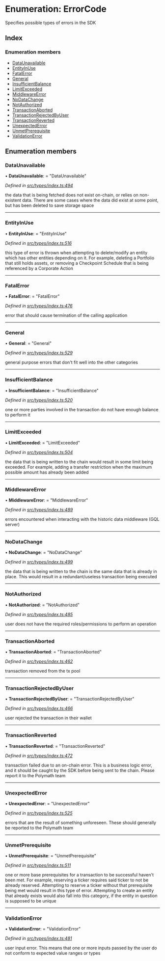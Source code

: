 # Enumeration: ErrorCode

Specifies possible types of errors in the SDK

## Index

### Enumeration members

* [DataUnavailable](errorcode.md#dataunavailable)
* [EntityInUse](errorcode.md#entityinuse)
* [FatalError](errorcode.md#fatalerror)
* [General](errorcode.md#general)
* [InsufficientBalance](errorcode.md#insufficientbalance)
* [LimitExceeded](errorcode.md#limitexceeded)
* [MiddlewareError](errorcode.md#middlewareerror)
* [NoDataChange](errorcode.md#nodatachange)
* [NotAuthorized](errorcode.md#notauthorized)
* [TransactionAborted](errorcode.md#transactionaborted)
* [TransactionRejectedByUser](errorcode.md#transactionrejectedbyuser)
* [TransactionReverted](errorcode.md#transactionreverted)
* [UnexpectedError](errorcode.md#unexpectederror)
* [UnmetPrerequisite](errorcode.md#unmetprerequisite)
* [ValidationError](errorcode.md#validationerror)

## Enumeration members

###  DataUnavailable

• **DataUnavailable**: = "DataUnavailable"

*Defined in [src/types/index.ts:494](https://github.com/PolymeshAssociation/polymesh-sdk/blob/46845947/src/types/index.ts#L494)*

the data that is being fetched does not exist on-chain, or relies on non-existent data. There are
  some cases where the data did exist at some point, but has been deleted to save storage space

___

###  EntityInUse

• **EntityInUse**: = "EntityInUse"

*Defined in [src/types/index.ts:516](https://github.com/PolymeshAssociation/polymesh-sdk/blob/46845947/src/types/index.ts#L516)*

this type of error is thrown when attempting to delete/modify an entity which has other entities depending on it. For example, deleting
  a Portfolio that still holds assets, or removing a Checkpoint Schedule that is being referenced by a Corporate Action

___

###  FatalError

• **FatalError**: = "FatalError"

*Defined in [src/types/index.ts:476](https://github.com/PolymeshAssociation/polymesh-sdk/blob/46845947/src/types/index.ts#L476)*

error that should cause termination of the calling application

___

###  General

• **General**: = "General"

*Defined in [src/types/index.ts:529](https://github.com/PolymeshAssociation/polymesh-sdk/blob/46845947/src/types/index.ts#L529)*

general purpose errors that don't fit well into the other categories

___

###  InsufficientBalance

• **InsufficientBalance**: = "InsufficientBalance"

*Defined in [src/types/index.ts:520](https://github.com/PolymeshAssociation/polymesh-sdk/blob/46845947/src/types/index.ts#L520)*

one or more parties involved in the transaction do not have enough balance to perform it

___

###  LimitExceeded

• **LimitExceeded**: = "LimitExceeded"

*Defined in [src/types/index.ts:504](https://github.com/PolymeshAssociation/polymesh-sdk/blob/46845947/src/types/index.ts#L504)*

the data that is being written to the chain would result in some limit being exceeded. For example, adding a transfer
  restriction when the maximum possible amount has already been added

___

###  MiddlewareError

• **MiddlewareError**: = "MiddlewareError"

*Defined in [src/types/index.ts:489](https://github.com/PolymeshAssociation/polymesh-sdk/blob/46845947/src/types/index.ts#L489)*

errors encountered when interacting with the historic data middleware (GQL server)

___

###  NoDataChange

• **NoDataChange**: = "NoDataChange"

*Defined in [src/types/index.ts:499](https://github.com/PolymeshAssociation/polymesh-sdk/blob/46845947/src/types/index.ts#L499)*

the data that is being written to the chain is the same data that is already in place. This would result
  in a redundant/useless transaction being executed

___

###  NotAuthorized

• **NotAuthorized**: = "NotAuthorized"

*Defined in [src/types/index.ts:485](https://github.com/PolymeshAssociation/polymesh-sdk/blob/46845947/src/types/index.ts#L485)*

user does not have the required roles/permissions to perform an operation

___

###  TransactionAborted

• **TransactionAborted**: = "TransactionAborted"

*Defined in [src/types/index.ts:462](https://github.com/PolymeshAssociation/polymesh-sdk/blob/46845947/src/types/index.ts#L462)*

transaction removed from the tx pool

___

###  TransactionRejectedByUser

• **TransactionRejectedByUser**: = "TransactionRejectedByUser"

*Defined in [src/types/index.ts:466](https://github.com/PolymeshAssociation/polymesh-sdk/blob/46845947/src/types/index.ts#L466)*

user rejected the transaction in their wallet

___

###  TransactionReverted

• **TransactionReverted**: = "TransactionReverted"

*Defined in [src/types/index.ts:472](https://github.com/PolymeshAssociation/polymesh-sdk/blob/46845947/src/types/index.ts#L472)*

transaction failed due to an on-chain error. This is a business logic error,
  and it should be caught by the SDK before being sent to the chain.
  Please report it to the Polymath team

___

###  UnexpectedError

• **UnexpectedError**: = "UnexpectedError"

*Defined in [src/types/index.ts:525](https://github.com/PolymeshAssociation/polymesh-sdk/blob/46845947/src/types/index.ts#L525)*

errors that are the result of something unforeseen.
  These should generally be reported to the Polymath team

___

###  UnmetPrerequisite

• **UnmetPrerequisite**: = "UnmetPrerequisite"

*Defined in [src/types/index.ts:511](https://github.com/PolymeshAssociation/polymesh-sdk/blob/46845947/src/types/index.ts#L511)*

one or more base prerequisites for a transaction to be successful haven't been met. For example, reserving a ticker requires
  said ticker to not be already reserved. Attempting to reserve a ticker without that prerequisite being met would result in this
  type of error. Attempting to create an entity that already exists would also fall into this category,
  if the entity in question is supposed to be unique

___

###  ValidationError

• **ValidationError**: = "ValidationError"

*Defined in [src/types/index.ts:481](https://github.com/PolymeshAssociation/polymesh-sdk/blob/46845947/src/types/index.ts#L481)*

user input error. This means that one or more inputs passed by the user
  do not conform to expected value ranges or types
